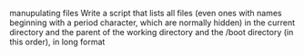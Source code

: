 manupulating files
Write a script that lists all files (even ones with names beginning with a period character, which are normally hidden) in the current directory and the parent of the working directory and the /boot directory (in this order), in long format
